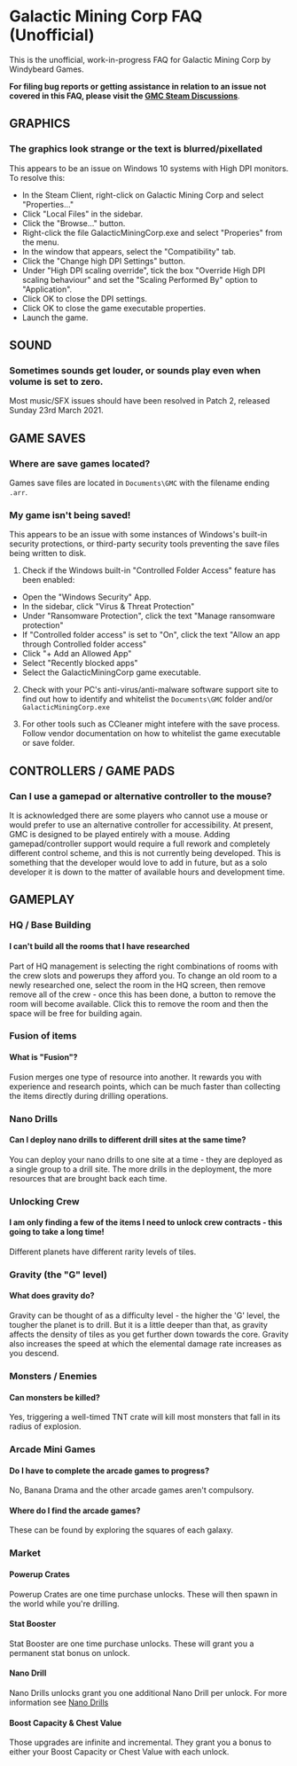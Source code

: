 
# Galactic Mining Corp FAQ (Unofficial)

This is the unofficial, work-in-progress FAQ for Galactic Mining Corp by Windybeard Games.

**For filing bug reports or getting assistance in relation to an issue not covered in this FAQ, please visit the [GMC Steam Discussions](https://steamcommunity.com/app/1218500/discussions/)**.

## GRAPHICS

### The graphics look strange or the text is blurred/pixellated

This appears to be an issue on Windows 10 systems with High DPI monitors. To resolve this:

- In the Steam Client, right-click on Galactic Mining Corp and select "Properties..."
- Click "Local Files" in the sidebar.
- Click the "Browse..." button.
- Right-click the file GalacticMiningCorp.exe and select "Properies" from the menu.
- In the window that appears, select the "Compatibility" tab.
- Click the "Change high DPI Settings" button.
- Under "High DPI scaling override", tick the box "Override High DPI scaling behaviour" and set the "Scaling Performed By" option to "Application".
- Click OK to close the DPI settings.
- Click OK to close the game executable properties.
- Launch the game.


## SOUND

### Sometimes sounds get louder, or sounds play even when volume is set to zero.

Most music/SFX issues should have been resolved in Patch 2, released Sunday 23rd March 2021.


## GAME SAVES

### Where are save games located?

Games save files are located in `Documents\GMC` with the filename ending `.arr`.


### My game isn't being saved!

This appears to be an issue with some instances of Windows's built-in security protections, or third-party security tools preventing the save files being written to disk.

1. Check if the Windows built-in "Controlled Folder Access" feature has been enabled:

- Open the  "Windows Security" App.
- In the sidebar, click "Virus & Threat Protection"
- Under "Ransomware Protection", click the text "Manage ransomware protection"
- If "Controlled folder access" is set to "On", click the text "Allow an app through Controlled folder access"
- Click "+ Add an Allowed App"
- Select "Recently blocked apps"
- Select the GalacticMiningCorp game executable.

2. Check with your PC's anti-virus/anti-malware software support site to find out how to identify and whitelist the `Documents\GMC` folder and/or `GalacticMiningCorp.exe`

3. For other tools such as CCleaner might intefere with the save process. Follow vendor documentation on how to whitelist the game executable or save folder.


## CONTROLLERS / GAME PADS

### Can I use a gamepad or alternative controller to the mouse?

It is acknowledged there are some players who cannot use a mouse or would prefer to use an alternative controller for accessibility. At present, GMC is designed to be played entirely with a mouse. Adding gamepad/controller support would require a full rework and completely different control scheme, and this is not currently being developed. This is something that the developer would love to add in future, but as a solo developer it is down to the matter of available hours and development time.


## GAMEPLAY

### HQ / Base Building

#### I can't build all the rooms that I have researched

Part of HQ management is selecting the right combinations of rooms with the crew slots and powerups they afford you. To change an old room to a newly researched one, select the room in the HQ screen, then remove remove all of the crew - once this has been done, a button to remove the room will become available. Click this to remove the room and then the space will be free for building again.


### Fusion of items

#### What is "Fusion"?

Fusion merges one type of resource into another. It rewards you with experience and research points, which can be much faster than collecting the items directly during drilling operations.

### Nano Drills

#### Can I deploy nano drills to different drill sites at the same time?

You can deploy your nano drills to one site at a time - they are deployed as a single group to a drill site. The more drills in the deployment, the more resources that are brought back each time.


### Unlocking Crew

#### I am only finding a few of the items I need to unlock crew contracts - this going to take a long time!

Different planets have different rarity levels of tiles.


### Gravity (the "G" level)

#### What does gravity do?

Gravity can be thought of as a difficulty level - the higher the 'G' level, the tougher the planet is to drill. But it is a little deeper than that, as gravity affects the density of tiles as you get further down towards the core. Gravity also increases the speed at which the elemental damage rate increases as you descend.

### Monsters / Enemies

#### Can monsters be killed?

Yes, triggering a well-timed TNT crate will kill most monsters that fall in its radius of explosion.


### Arcade Mini Games 

#### Do I have to complete the arcade games to progress?

No, Banana Drama and the other arcade games aren't compulsory. 


#### Where do I find the arcade games?

These can be found by exploring the squares of each galaxy.

### Market

#### Powerup Crates

Powerup Crates are one time purchase unlocks.
These will then spawn in the world while you're drilling.

#### Stat Booster

Stat Booster are one time purchase unlocks.
These will grant you a permanent stat bonus on unlock.

#### Nano Drill

Nano Drills unlocks grant you one additional Nano Drill per unlock.
For more information see [Nano Drills](#Nano-Drills)

#### Boost Capacity & Chest Value

Those upgrades are infinite and incremental. They grant you a bonus to either your Boost Capacity or Chest Value with each unlock.
